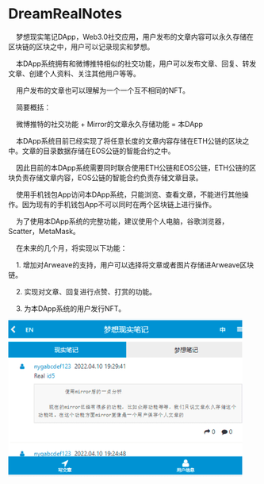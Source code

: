 # DreamRealNotes

<p>&nbsp;&nbsp;&nbsp;&nbsp;梦想现实笔记DApp，Web3.0社交应用，用户发布的文章内容可以永久存储在区块链的区块之中，用户可以记录现实和梦想。</p>
<p>&nbsp;&nbsp;&nbsp;&nbsp;本DApp系统拥有和微博推特相似的社交功能，用户可以发布文章、回复、转发文章、创建个人资料、关注其他用户等等。</p>
<p>&nbsp;&nbsp;&nbsp;&nbsp;用户发布的文章也可以理解为一个一个互不相同的NFT。</p>
<p>&nbsp;&nbsp;&nbsp;&nbsp;简要概括：</p>
<p>&nbsp;&nbsp;&nbsp;&nbsp;微博推特的社交功能 + Mirror的文章永久存储功能 = 本DApp</p>
<p>&nbsp;&nbsp;&nbsp;&nbsp;本DApp系统目前已经实现了将任意长度的文章内容存储在ETH公链的区块之中。文章的目录数据存储在EOS公链的智能合约之中。</p>
<p>&nbsp;&nbsp;&nbsp;&nbsp;因此目前的本DApp系统需要同时联合使用ETH公链和EOS公链，ETH公链的区块负责存储文章内容，EOS公链的智能合约负责存储文章目录。</p>
<p>&nbsp;&nbsp;&nbsp;&nbsp;使用手机钱包App访问本DApp系统，只能浏览、查看文章，不能进行其他操作。因为现有的手机钱包App不可以同时在两个区块链上进行操作。</p>
<p>&nbsp;&nbsp;&nbsp;&nbsp;为了使用本DApp系统的完整功能，建议使用个人电脑，谷歌浏览器，Scatter，MetaMask。</p>
<p>&nbsp;&nbsp;&nbsp;&nbsp;在未来的几个月，将实现以下功能：</p>
<p>&nbsp;&nbsp;&nbsp;&nbsp;1. 增加对Arweave的支持，用户可以选择将文章或者图片存储进Arweave区块链。</p>
<p>&nbsp;&nbsp;&nbsp;&nbsp;2. 实现对文章、回复进行点赞、打赏的功能。</p>
<p>&nbsp;&nbsp;&nbsp;&nbsp;3. 为本DApp系统的用户发行NFT。</p>



![dapp-dapp-social-eos-image1_96dc88640df394663b24dab207b15782](dapp-dapp-social-eos-image1_96dc88640df394663b24dab207b15782.png)
